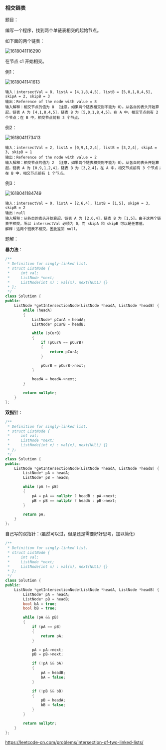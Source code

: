 ### 相交链表

题目：

编写一个程序，找到两个单链表相交的起始节点。

如下面的两个链表：

![1618041116290](../../../../../../Typora-images/1618041116290.png)

在节点 c1 开始相交。





例1：

![1618041141613](../../../../../../Typora-images/1618041141613.png)

```
输入：intersectVal = 8, listA = [4,1,8,4,5], listB = [5,0,1,8,4,5], skipA = 2, skipB = 3
输出：Reference of the node with value = 8
输入解释：相交节点的值为 8 （注意，如果两个链表相交则不能为 0）。从各自的表头开始算起，链表 A 为 [4,1,8,4,5]，链表 B 为 [5,0,1,8,4,5]。在 A 中，相交节点前有 2 个节点；在 B 中，相交节点前有 3 个节点。
```



例2：

![1618041173413](../../../../../../Typora-images/1618041173413.png)

```
输入：intersectVal = 2, listA = [0,9,1,2,4], listB = [3,2,4], skipA = 3, skipB = 1
输出：Reference of the node with value = 2
输入解释：相交节点的值为 2 （注意，如果两个链表相交则不能为 0）。从各自的表头开始算起，链表 A 为 [0,9,1,2,4]，链表 B 为 [3,2,4]。在 A 中，相交节点前有 3 个节点；在 B 中，相交节点前有 1 个节点。
```



例3：

![1618041184749](../../../../../../Typora-images/1618041184749.png)

```
输入：intersectVal = 0, listA = [2,6,4], listB = [1,5], skipA = 3, skipB = 2
输出：null
输入解释：从各自的表头开始算起，链表 A 为 [2,6,4]，链表 B 为 [1,5]。由于这两个链表不相交，所以 intersectVal 必须为 0，而 skipA 和 skipB 可以是任意值。
解释：这两个链表不相交，因此返回 null。
```



题解：

**暴力法**：

```c++
/**
 * Definition for singly-linked list.
 * struct ListNode {
 *     int val;
 *     ListNode *next;
 *     ListNode(int x) : val(x), next(NULL) {}
 * };
 */
class Solution {
public:
    ListNode *getIntersectionNode(ListNode *headA, ListNode *headB) {
        while (headA)
		{
			ListNode* pCurA = headA;
			ListNode* pCurB = headB;

			while (pCurB)
			{
				if (pCurA == pCurB)
				{
					return pCurA;
				}

				pCurB = pCurB->next;
			}

			headA = headA->next;
		}

		return nullptr;
    }
};
```



**双指针**：

```c++
/**
 * Definition for singly-linked list.
 * struct ListNode {
 *     int val;
 *     ListNode *next;
 *     ListNode(int x) : val(x), next(NULL) {}
 * };
 */
class Solution {
public:
    ListNode *getIntersectionNode(ListNode *headA, ListNode *headB) {
		ListNode* pA = headA;
		ListNode* pB = headB;

		while (pA != pB)
		{
			pA = pA == nullptr ? headB : pA->next;
			pB = pB == nullptr ? headA : pB->next;
		}

		return pA;
    }
};
```



自己写的双指针：(虽然可以过，但是还是需要好好思考，加以简化)

```c++
/**
 * Definition for singly-linked list.
 * struct ListNode {
 *     int val;
 *     ListNode *next;
 *     ListNode(int x) : val(x), next(NULL) {}
 * };
 */
class Solution {
public:
    ListNode *getIntersectionNode(ListNode *headA, ListNode *headB) {
        ListNode* pA = headA;
		ListNode* pB = headB;
        bool bA = true;
        bool bB = true;

		while (pA && pB)
		{
			if (pA == pB)
			{
				return pA;
			}

			pA = pA->next;
			pB = pB->next;

			if (!pA && bA)
			{
				pA = headB;
                bA = false;
			}

			if (!pB && bB)
			{
				pB = headA;
                bB = false;
			}
		}

		return nullptr;
    }
};
```



https://leetcode-cn.com/problems/intersection-of-two-linked-lists/